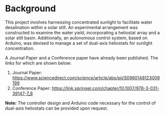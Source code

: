 # Background
This project involves harnessing concentrated sunlight to facilitate water desalination within a solar still. An experimental arrangement was constructed to examine the water yield, incorporating a heliostat array and a solar still basin. Additionally, an autonomous control system, based on Arduino, was devised to manage a set of dual-axis heliostats for sunlight concentration.

A Journal Paper and a Conference paper have already been published. The links for which are shown below:
1. Journal Paper: https://www.sciencedirect.com/science/article/abs/pii/S0960148123009199
2. Conference Paper: https://link.springer.com/chapter/10.1007/978-3-031-39147-7_8

**Note:** The controller design and Arduino code necessary for the control of dual-axis heliostats can be provided upon request.

